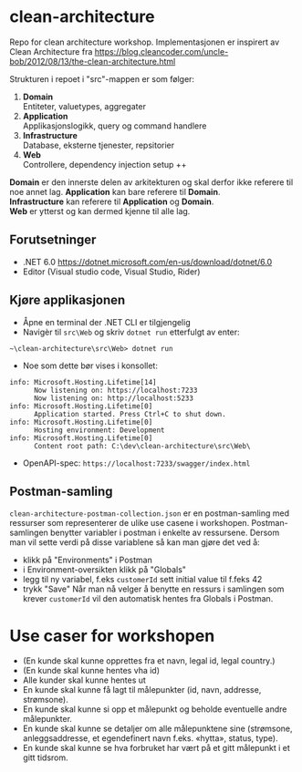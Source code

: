 # clean-architecture

Repo for clean architecture workshop.
Implementasjonen er inspirert av Clean Architecture fra https://blog.cleancoder.com/uncle-bob/2012/08/13/the-clean-architecture.html

Strukturen i repoet i "src"-mappen er som følger:

1. **Domain**  
   Entiteter, valuetypes, aggregater
2. **Application**  
   Applikasjonslogikk, query og command handlere
3. **Infrastructure**  
   Database, eksterne tjenester, repsitorier
4. **Web**  
   Controllere, dependency injection setup ++

**Domain** er den innerste delen av arkitekturen og skal derfor ikke referere til noe annet lag.
**Application** kan bare referere til **Domain**.  
**Infrastructure** kan referere til **Application** og **Domain**.  
**Web** er ytterst og kan dermed kjenne til alle lag.

## Forutsetninger

- .NET 6.0 https://dotnet.microsoft.com/en-us/download/dotnet/6.0
- Editor (Visual studio code, Visual Studio, Rider)

## Kjøre applikasjonen

- Åpne en terminal der .NET CLI er tilgjengelig
- Navigèr til `src\Web` og skriv `dotnet run` etterfulgt av enter:

```
~\clean-architecture\src\Web> dotnet run
```

- Noe som dette bør vises i konsollet:

```
info: Microsoft.Hosting.Lifetime[14]
      Now listening on: https://localhost:7233
      Now listening on: http://localhost:5233
info: Microsoft.Hosting.Lifetime[0]
      Application started. Press Ctrl+C to shut down.
info: Microsoft.Hosting.Lifetime[0]
      Hosting environment: Development
info: Microsoft.Hosting.Lifetime[0]
      Content root path: C:\dev\clean-architecture\src\Web\
```

- OpenAPI-spec: `https://localhost:7233/swagger/index.html` 

## Postman-samling

`clean-architecture-postman-collection.json` er en postman-samling med ressurser som representerer de ulike use casene i workshopen.
Postman-samlingen benytter variabler i postman i enkelte av ressursene. Dersom man vil sette verdi på disse variablene så kan man gjøre det ved å:
- klikk på "Environments" i Postman
- i Environment-oversikten klikk på "Globals"
- legg til ny variabel, f.eks `customerId` sett initial value til f.feks 42
- trykk "Save"
Når man nå velger å benytte en ressurs i samlingen som krever `customerId` vil den automatisk hentes fra Globals i Postman.

# Use caser for workshopen
- (En kunde skal kunne opprettes fra et navn, legal id, legal country.)
- (En kunde skal kunne hentes vha id)
- Alle kunder skal kunne hentes ut 
- En kunde skal kunne få lagt til målepunkter (id, navn, addresse, strømsone).
- En kunde skal kunne si opp et målepunkt og beholde eventuelle andre målepunkter. 
- En kunde skal kunne se detaljer om alle målepunktene sine (strømsone, anleggsaddresse, et egendefinert navn f.eks. «hytta», status, type). 
- En kunde skal kunne se hva forbruket har vært på et gitt målepunkt i et gitt tidsrom.



